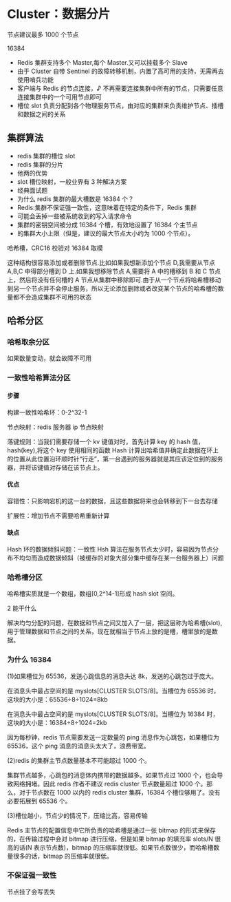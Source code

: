 # Cluster：数据分片

节点建议最多 1000 个节点

16384

- Redis 集群支持多个 Master,每个 Master.又可以挂载多个 Slave
- 由于 Cluster 自带 Sentinel 的故障转移机制，内置了高可用的支持，无需再去使用哨兵功能
- 客户端与 Redis 的节点连接，♪ 不再需要连接集群中所有的节点，只需要任意连接集群中的一个可用节点即可
- 槽位 slot 负责分配到各个物理服务节点，由对应的集群来负责维护节点、插槽和数据之间的关系

## 集群算法

- redis 集群的槽位 slot
- redis 集群的分片
- 他两的优势
- slot 槽位映射，一般业界有 3 种解决方案
- 经典面试题
- 为什么 redis 集群的最大槽数是 16384 个？
- Redis:集群不保证强一致性，这意味着在特定的条件下，Redis 集群
- 可能会丢掉一些被系统收到的写入请求命令
- 集群的密钥空间被分成 16384 个槽，有效地设置了 16384 个主节点
- 的集群大小上限（但是，建议的最大节点大小约为 1000 个节点）。

哈希槽，CRC16 校验对 16384 取模

这种结构很容易添加或者删除节点.比如如果我想新添加个节点 D,我需要从节点 A,B,C 中得部分槽到 D 上.如果我想移除节点 A,需要将 A 中的槽移到 B 和 C 节点上，然后将没有任何槽的 A 节点从集群中移除即可.由于从一个节点将哈希槽移动到另一个节点并不会停止服务，所以无论添加删除或者改变某个节点的哈希槽的数量都不会造成集群不可用的状态

## 哈希分区

### 哈希取余分区

如果数量变动，就会故障不可用

### 一致性哈希算法分区

#### 步骤

构建一致性哈希环：0-2^32-1

节点映射：redis 服务器 ip 节点映射

落键规则：当我们需要存储一个 kv 键值对时，首先计算 key 的 hash 值，hash(key),将这个 key 使用相同的函数 Hash 计算出哈希值并确定此数据在环上的位置从此位置沿环顺时针“行走”，第一台遇到的服务器就是其应该定位到的服务器，并将该键值对存储在该节点上。

#### 优点

容错性：只影响宕机的这一台的数据，且这些数据将来也会转移到下一台去存储

扩展性：增加节点不需要哈希重新计算

#### 缺点

Hash 环的数据倾斜问题：一致性 Hsh 算法在服务节点太少时，容易因为节点分布不均匀而造成数据倾斜（被缓存的对象大部分集中缓存在某一台服务器上）问题

### 哈希槽分区

哈希槽实质就是一个数组，数组[0,2^14-1]形成 hash slot 空间。

2 能干什么

解决均匀分配的问题，在数据和节点之间又加入了一层，把这层称为哈希槽(slot),用于管理数据和节点之间的关系，现在就相当于节点上放的是槽，槽里放的是数据。

### 为什么 16384

(1)如果槽位为 65536，发送心跳信息的消息头达 8k，发送的心跳包过于庞大。

在消息头中最占空间的是 myslots[CLUSTER SLOTS/8]。当槽位为 65536 时，这块的大小是：65536÷8÷1024=8kb

在消息头中最占空间的是 myslots[CLUSTER SLOTS/8]。当槽位为 16384 时，这块的大小是：16384÷8÷1024=2kb

因为每秒钟，redis 节点需要发送一定数量的 ping 消息作为心跳包，如果槽位为 65536，这个 ping 消息的消息头太大了，浪费带宽。

(2)redis 的集群主节点数量基本不可能超过 1000 个。

集群节点越多，心跳包的消息体内携带的数据越多。如果节点过 1000 个，也会导致网络拥堵。因此 redis 作者不建议 redis cluster 节点数量超过 1000 个。那么，对于节点数在 1000 以内的 redis cluster 集群，16384 个槽位够用了。没有必要拓展到 65536 个。

(3)槽位越小，节点少的情况下，压缩比高，容易传输

Redis 主节点的配置信息中它所负责的哈希槽是通过一张 bitmap 的形式来保存的，在传输过程中会对 bitmap 进行压缩，但是如果 bitmap 的填充率
slots/N 很高的话(N 表示节点数)，bitmap 的压缩率就很低。如果节点数很少，而哈希槽数量很多的话，bitmap 的压缩率就很低。

### 不保证强一致性

节点挂了会写丢失
